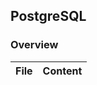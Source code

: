 ## PostgreSQL


### Overview

<table>

<thead>
<tr>
<th align="left">File</th>
<th align="left">Content</th>
</tr>
</thead>

<tbody>


</tbody>

</table>
